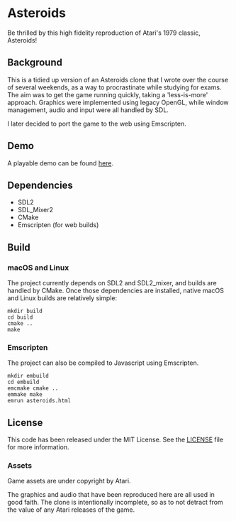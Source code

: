 # Asteroids

Be thrilled by this high fidelity reproduction of Atari's 1979 classic, Asteroids!

## Background

This is a tidied up version of an Asteroids clone that I wrote over the course of several weekends, as a way to procrastinate while studying for exams. The aim was to get the game running quickly, taking a 'less-is-more' approach. Graphics were implemented using legacy OpenGL, while window management, audio and input were all handled by SDL.

I later decided to port the game to the web using Emscripten.

## Demo

A playable demo can be found [here](https://tristanpenman.com/demos/asteroids).

## Dependencies

* SDL2
* SDL_Mixer2
* CMake
* Emscripten (for web builds)

## Build

### macOS and Linux

The project currently depends on SDL2 and SDL2_mixer, and builds are handled by CMake. Once those dependencies are installed, native macOS and Linux builds are relatively simple:

    mkdir build
    cd build
    cmake ..
    make

### Emscripten

The project can also be compiled to Javascript using Emscripten.

    mkdir embuild
    cd embuild
    emcmake cmake ..
    emmake make
    emrun asteroids.html

## License

This code has been released under the MIT License. See the [LICENSE](LICENSE) file for more information.

### Assets

Game assets are under copyright by Atari.

The graphics and audio that have been reproduced here are all used in good faith. The clone is intentionally incomplete, so as to not detract from the value of any Atari releases of the game.
